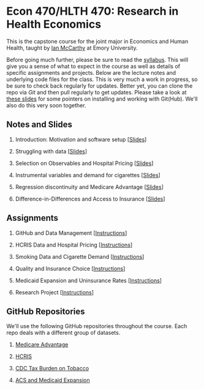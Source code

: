 # Econ 470/HLTH 470: Research in Health Economics

This is the capstone course for the joint major in Economics and Human Health, taught by [Ian McCarthy](http://ianmccarthyecon.com) at Emory University. 

Before going much further, please be sure to read the [syllabus](Syllabus/Econ470-Syllabus.pdf). This will give you a sense of what to expect in the course as well as details of specific assignments and projects. Below are the lecture notes and underlying code files for the class. This is very much a work in progress, so be sure to check back regularly for updates. Better yet, you can clone the repo via *Git* and then pull regularly to get updates. Please take a look at [these slides](01-Introduction/01-Introduction.html) for some pointers on installing and working with Git(Hub). We'll also do this very soon together.


## Notes and Slides
1. Introduction: Motivation and software setup \[[Slides](01-Introduction/01-Introduction.html)\]

2. Struggling with data
\[[Slides](02-DataStruggles/02-DataStruggles.html)\]

3. Selection on Observables and Hospital Pricing
\[[Slides](03-Selection-HospitalPricing/03-Selection-HospitalPricing.html)\]

4. Instrumental variables and demand for cigarettes \[[Slides](04-IV-Smoking/04-IV-Smoking.html)\]

5. Regression discontinuity and Medicare Advantage \[[Slides](05-RD-MAQuality/05-RD-MAQuality.html)\]

6. Difference-in-Differences and Access to Insurance \[[Slides](06-DD-ACA/06-DD-ACA.html)\]


## Assignments
1. GitHub and Data Management \[[Instructions](assignments/hwk-01.html)\]

2. HCRIS Data and Hospital Pricing \[[Instructions](assignments/hwk-02.html)\]

3. Smoking Data and Cigarette Demand \[[Instructions](assignments/hwk-03.html)\]

4. Quality and Insurance Choice \[[Instructions](assignments/hwk-04.html)\]

5. Medicaid Expansion and Uninsurance Rates \[[Instructions](assignments/hwk-05.html)\]

6. Research Project \[[Instructions](assignments/project.html)\]

## GitHub Repositories
We'll use the following GitHub repositories throughout the course. Each repo deals with a different group of datasets.

1. [Medicare Advantage](https://github.com/imccart/Medicare-Advantage)

2. [HCRIS](https://github.com/imccart/HCRIS)

3. [CDC Tax Burden on Tobacco](https://github.com/imccart/CDC-Tobacco)

4. [ACS and Medicaid Expansion](https://github.com/imccart/Insurance-Access)